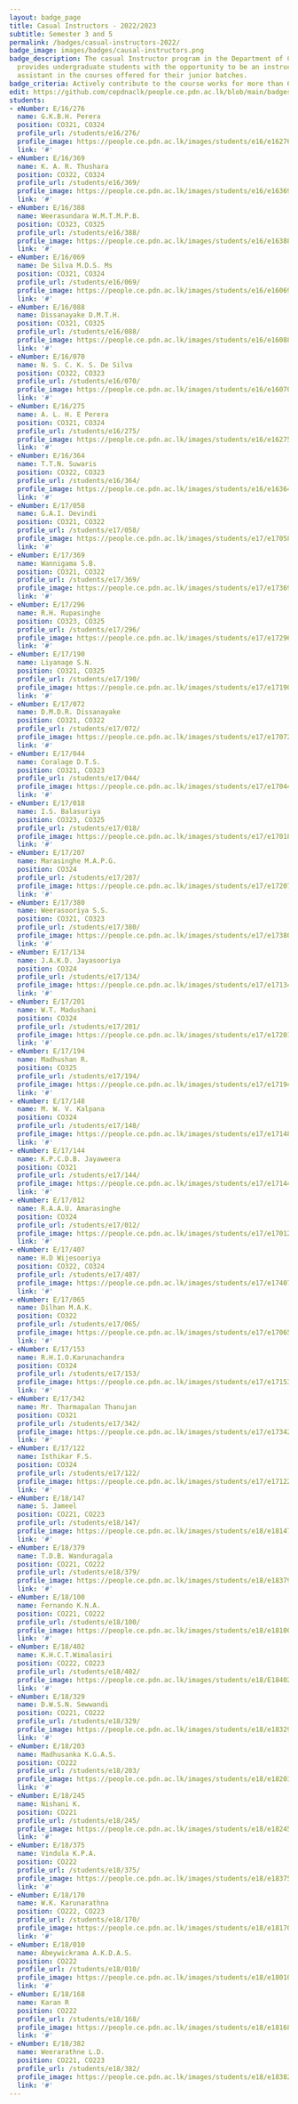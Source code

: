 ```yaml
---
layout: badge_page
title: Casual Instructors - 2022/2023
subtitle: Semester 3 and 5
permalink: /badges/casual-instructors-2022/
badge_image: images/badges/causal-instructors.png
badge_description: The casual Instructor program in the Department of Computer Engineering
  provides undergraduate students with the opportunity to be an instructor/teaching
  assistant in the courses offered for their junior batches.
badge_criteria: Actively contribute to the course works for more than 6 working hours
edit: https://github.com/cepdnaclk/people.ce.pdn.ac.lk/blob/main/badges/casual-instructors-2022
students:
- eNumber: E/16/276
  name: G.K.B.H. Perera
  position: CO321, CO324
  profile_url: /students/e16/276/
  profile_image: https://people.ce.pdn.ac.lk/images/students/e16/e16276.jpg
  link: '#'
- eNumber: E/16/369
  name: K. A. R. Thushara
  position: CO322, CO324
  profile_url: /students/e16/369/
  profile_image: https://people.ce.pdn.ac.lk/images/students/e16/e16369.jpg
  link: '#'
- eNumber: E/16/388
  name: Weerasundara W.M.T.M.P.B.
  position: CO323, CO325
  profile_url: /students/e16/388/
  profile_image: https://people.ce.pdn.ac.lk/images/students/e16/e16388.jpg
  link: '#'
- eNumber: E/16/069
  name: De Silva M.D.S. Ms
  position: CO321, CO324
  profile_url: /students/e16/069/
  profile_image: https://people.ce.pdn.ac.lk/images/students/e16/e16069.jpg
  link: '#'
- eNumber: E/16/088
  name: Dissanayake D.M.T.H.
  position: CO321, CO325
  profile_url: /students/e16/088/
  profile_image: https://people.ce.pdn.ac.lk/images/students/e16/e16088.jpg
  link: '#'
- eNumber: E/16/070
  name: N. S. C. K. S. De Silva
  position: CO322, CO323
  profile_url: /students/e16/070/
  profile_image: https://people.ce.pdn.ac.lk/images/students/e16/e16070.jpg
  link: '#'
- eNumber: E/16/275
  name: A. L. H. E Perera
  position: CO321, CO324
  profile_url: /students/e16/275/
  profile_image: https://people.ce.pdn.ac.lk/images/students/e16/e16275.jpg
  link: '#'
- eNumber: E/16/364
  name: T.T.N. Suwaris
  position: CO322, CO323
  profile_url: /students/e16/364/
  profile_image: https://people.ce.pdn.ac.lk/images/students/e16/e16364.jpg
  link: '#'
- eNumber: E/17/058
  name: G.A.I. Devindi
  position: CO321, CO322
  profile_url: /students/e17/058/
  profile_image: https://people.ce.pdn.ac.lk/images/students/e17/e17058.jpg
  link: '#'
- eNumber: E/17/369
  name: Wannigama S.B.
  position: CO321, CO322
  profile_url: /students/e17/369/
  profile_image: https://people.ce.pdn.ac.lk/images/students/e17/e17369.jpg
  link: '#'
- eNumber: E/17/296
  name: R.H. Rupasinghe
  position: CO323, CO325
  profile_url: /students/e17/296/
  profile_image: https://people.ce.pdn.ac.lk/images/students/e17/e17296.jpg
  link: '#'
- eNumber: E/17/190
  name: Liyanage S.N.
  position: CO321, CO325
  profile_url: /students/e17/190/
  profile_image: https://people.ce.pdn.ac.lk/images/students/e17/e17190.jpg
  link: '#'
- eNumber: E/17/072
  name: D.M.D.R. Dissanayake
  position: CO321, CO322
  profile_url: /students/e17/072/
  profile_image: https://people.ce.pdn.ac.lk/images/students/e17/e17072.jpg
  link: '#'
- eNumber: E/17/044
  name: Coralage D.T.S.
  position: CO321, CO323
  profile_url: /students/e17/044/
  profile_image: https://people.ce.pdn.ac.lk/images/students/e17/e17044.jpg
  link: '#'
- eNumber: E/17/018
  name: I.S. Balasuriya
  position: CO323, CO325
  profile_url: /students/e17/018/
  profile_image: https://people.ce.pdn.ac.lk/images/students/e17/e17018.jpg
  link: '#'
- eNumber: E/17/207
  name: Marasinghe M.A.P.G.
  position: CO324
  profile_url: /students/e17/207/
  profile_image: https://people.ce.pdn.ac.lk/images/students/e17/e17207.jpg
  link: '#'
- eNumber: E/17/380
  name: Weerasooriya S.S.
  position: CO321, CO323
  profile_url: /students/e17/380/
  profile_image: https://people.ce.pdn.ac.lk/images/students/e17/e17380.jpg
  link: '#'
- eNumber: E/17/134
  name: J.A.K.D. Jayasooriya
  position: CO324
  profile_url: /students/e17/134/
  profile_image: https://people.ce.pdn.ac.lk/images/students/e17/e17134.jpg
  link: '#'
- eNumber: E/17/201
  name: W.T. Madushani
  position: CO324
  profile_url: /students/e17/201/
  profile_image: https://people.ce.pdn.ac.lk/images/students/e17/e17201.jpg
  link: '#'
- eNumber: E/17/194
  name: Madhushan R.
  position: CO325
  profile_url: /students/e17/194/
  profile_image: https://people.ce.pdn.ac.lk/images/students/e17/e17194.jpg
  link: '#'
- eNumber: E/17/148
  name: M. W. V. Kalpana
  position: CO324
  profile_url: /students/e17/148/
  profile_image: https://people.ce.pdn.ac.lk/images/students/e17/e17148.jpg
  link: '#'
- eNumber: E/17/144
  name: K.P.C.D.B. Jayaweera
  position: CO321
  profile_url: /students/e17/144/
  profile_image: https://people.ce.pdn.ac.lk/images/students/e17/e17144.jpg
  link: '#'
- eNumber: E/17/012
  name: R.A.A.U. Amarasinghe
  position: CO324
  profile_url: /students/e17/012/
  profile_image: https://people.ce.pdn.ac.lk/images/students/e17/e17012.jpg
  link: '#'
- eNumber: E/17/407
  name: H.D Wijesooriya
  position: CO322, CO324
  profile_url: /students/e17/407/
  profile_image: https://people.ce.pdn.ac.lk/images/students/e17/e17407.jpg
  link: '#'
- eNumber: E/17/065
  name: Dilhan M.A.K.
  position: CO322
  profile_url: /students/e17/065/
  profile_image: https://people.ce.pdn.ac.lk/images/students/e17/e17065.jpg
  link: '#'
- eNumber: E/17/153
  name: R.H.I.O.Karunachandra
  position: CO324
  profile_url: /students/e17/153/
  profile_image: https://people.ce.pdn.ac.lk/images/students/e17/e17153.jpg
  link: '#'
- eNumber: E/17/342
  name: Mr. Tharmapalan Thanujan
  position: CO321
  profile_url: /students/e17/342/
  profile_image: https://people.ce.pdn.ac.lk/images/students/e17/e17342.jpg
  link: '#'
- eNumber: E/17/122
  name: Isthikar F.S.
  position: CO324
  profile_url: /students/e17/122/
  profile_image: https://people.ce.pdn.ac.lk/images/students/e17/e17122.jpg
  link: '#'
- eNumber: E/18/147
  name: S. Jameel
  position: CO221, CO223
  profile_url: /students/e18/147/
  profile_image: https://people.ce.pdn.ac.lk/images/students/e18/e18147.jpg
  link: '#'
- eNumber: E/18/379
  name: T.D.B. Wanduragala
  position: CO221, CO222
  profile_url: /students/e18/379/
  profile_image: https://people.ce.pdn.ac.lk/images/students/e18/e18379.jpg
  link: '#'
- eNumber: E/18/100
  name: Fernando K.N.A.
  position: CO221, CO222
  profile_url: /students/e18/100/
  profile_image: https://people.ce.pdn.ac.lk/images/students/e18/e18100.jpg
  link: '#'
- eNumber: E/18/402
  name: K.H.C.T.Wimalasiri
  position: CO222, CO223
  profile_url: /students/e18/402/
  profile_image: https://people.ce.pdn.ac.lk/images/students/e18/E18402.jpg
  link: '#'
- eNumber: E/18/329
  name: D.W.S.N. Sewwandi
  position: CO221, CO222
  profile_url: /students/e18/329/
  profile_image: https://people.ce.pdn.ac.lk/images/students/e18/e18329.jpg
  link: '#'
- eNumber: E/18/203
  name: Madhusanka K.G.A.S.
  position: CO222
  profile_url: /students/e18/203/
  profile_image: https://people.ce.pdn.ac.lk/images/students/e18/e18203.jpg
  link: '#'
- eNumber: E/18/245
  name: Nishani K.
  position: CO221
  profile_url: /students/e18/245/
  profile_image: https://people.ce.pdn.ac.lk/images/students/e18/e18245.jpg
  link: '#'
- eNumber: E/18/375
  name: Vindula K.P.A.
  position: CO222
  profile_url: /students/e18/375/
  profile_image: https://people.ce.pdn.ac.lk/images/students/e18/e18375.jpg
  link: '#'
- eNumber: E/18/170
  name: W.K. Karunarathna
  position: CO222, CO223
  profile_url: /students/e18/170/
  profile_image: https://people.ce.pdn.ac.lk/images/students/e18/e18170.jpg
  link: '#'
- eNumber: E/18/010
  name: Abeywickrama A.K.D.A.S.
  position: CO222
  profile_url: /students/e18/010/
  profile_image: https://people.ce.pdn.ac.lk/images/students/e18/e18010.jpg
  link: '#'
- eNumber: E/18/168
  name: Karan R
  position: CO222
  profile_url: /students/e18/168/
  profile_image: https://people.ce.pdn.ac.lk/images/students/e18/e18168.jpg
  link: '#'
- eNumber: E/18/382
  name: Weerarathne L.D.
  position: CO221, CO223
  profile_url: /students/e18/382/
  profile_image: https://people.ce.pdn.ac.lk/images/students/e18/e18382.jpg
  link: '#'
---
```


